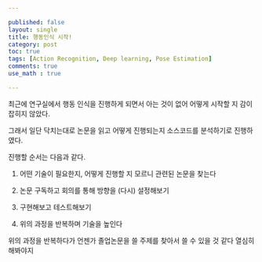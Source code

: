 ```yaml
---

published: false
layout: single
title: 행동인식 시작!
category: post
toc: true
tags: [Action Recognition, Deep learning, Pose Estimation]
comments: true
use_math : true

---
```


최근에 연구실에서 행동 인식을 진행하게 되면서 아는 것이 없어 어떻게 시작할 지 감이 잡히지 않았다.

그래서 일단 닥치는대로 논문을 읽고 어떻게 진행되는지 소스코드를 분석하기로 진행하였다.

진행할 순서는 다음과 같다.

1. 어떤 기술이 필요한지, 어떻게 진행할 지 모르니 관련된 논문을 찾는다

2. 논문 구독하고 회의를 통해 방향을 (다시) 설정해보기

3. 구현해보고 테스트해보기

4. 위의 과정을 반복하며 기술을 높인다

위의 과정을 반복하다가 언젠가 졸업논문을 쓸 주제를 찾아서 쓸 수 있을 것 같다 열심히 해봐야지